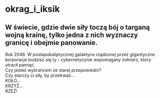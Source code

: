 # okrag_i_iksik

## W świecie, gdzie dwie siły toczą bój o targaną wojną krainę, tylko jedna z nich wyznaczy granicę i obejmie panowanie.
Rok 2048. W postapokaliptycznej galaktyce rządzonej przez gigantyczne korporacje budzisz się ty - cybernetycznie wspomagany żołnierz, który utracił pamięć. <br />Czy jesteś wybrańcem ze starej przepowiedni? <br />Czy starczy ci siły, by przetrwać... <br />KOŁO... <br />KRZYŻ... <br />RZEŹ!
